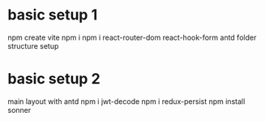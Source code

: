 # basic setup 1

npm create vite
npm i
npm i react-router-dom react-hook-form antd
folder structure setup

# basic setup 2

main layout with antd
npm i jwt-decode
npm i redux-persist
npm install sonner